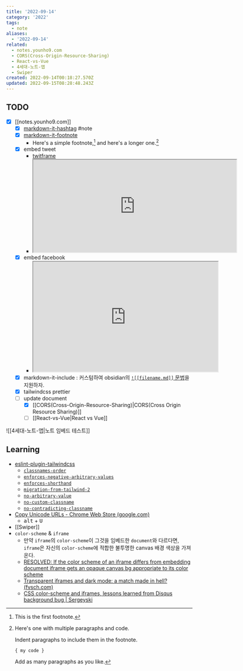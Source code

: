 ```yaml
---
title: '2022-09-14'
category: '2022'
tags:
  - note
aliases:
  - '2022-09-14'
related:
  - notes.younho9.com
  - CORS(Cross-Origin-Resource-Sharing)
  - React-vs-Vue
  - 4세대-노트-앱
  - Swiper
created: 2022-09-14T00:18:27.570Z
updated: 2022-09-15T08:28:48.243Z
---
```


## TODO

- [x] [[notes.younho9.com]]
  - [x] [markdown-it-hashtag](https://www.npmjs.com/package/markdown-it-hashtag) #note
  - [x] [markdown-it-footnote](https://www.npmjs.com/package/markdown-it-footnote)
    - Here's a simple footnote,[^1] and here's a longer one.[^bignote]
  - [x] embed tweet
    - [twitframe](https://twitframe.com/)
    - <iframe scrolling=no width=550 height=250 src="https://twitframe.com/show?url=https%3A%2F%2Ftwitter.com%2Fjack%2Fstatus%2F20"></iframe>
  - [x] embed facebook
    - <iframe src="https://www.facebook.com/plugins/post.php?href=https%3A%2F%2Fwww.facebook.com%2Fhika00%2Fposts%2Fpfbid0aa1hZ7Y7gmjLFjPuDuN49KBEkZTuANPUDohPyCbKjf3hoLoeaiHwd6srFVZdkf6Xl" width="500" height="297"></iframe>
  - [x] markdown-it-include : 커스텀하여 obsidian의 [`![[filename.md]]` 문법](https://help.obsidian.md/How+to/Embed+files)을 지원하자.
  - [x] tailwindcss prettier
  - [ ] update document
    - [x] [[CORS(Cross-Origin-Resource-Sharing)|CORS(Cross Origin Resource Sharing)]]
    - [ ] [[React-vs-Vue|React vs Vue]]

![[4세대-노트-앱|노트 임베드 테스트]]

## Learning

- [eslint-plugin-tailwindcss](https://github.com/francoismassart/eslint-plugin-tailwindcss)
  - [`classnames-order`](https://github.com/francoismassart/eslint-plugin-tailwindcss/blob/master/docs/rules/classnames-order.md)
  - [`enforces-negative-arbitrary-values`](https://github.com/francoismassart/eslint-plugin-tailwindcss/blob/master/docs/rules/enforces-negative-arbitrary-values.md)
  - [`enforces-shorthand`](https://github.com/francoismassart/eslint-plugin-tailwindcss/blob/master/docs/rules/enforces-shorthand.md)
  - [`migration-from-tailwind-2`](https://github.com/francoismassart/eslint-plugin-tailwindcss/blob/master/docs/rules/migration-from-tailwind-2.md)
  - [`no-arbitrary-value`](https://github.com/francoismassart/eslint-plugin-tailwindcss/blob/master/docs/rules/no-arbitrary-value.md)
  - [`no-custom-classname`](https://github.com/francoismassart/eslint-plugin-tailwindcss/blob/master/docs/rules/no-custom-classname.md)
  - [`no-contradicting-classname`](https://github.com/francoismassart/eslint-plugin-tailwindcss/blob/master/docs/rules/no-contradicting-classname.md)
- [Copy Unicode URLs - Chrome Web Store (google.com)](https://chrome.google.com/webstore/detail/copy-unicode-urls/fnbbfiapefhkicjhecnoepbijhanpkjp?hl=en)
  - <kbd>alt</kbd> + <kbd>U</kbd>
- [[Swiper]]
- `color-scheme` & `iframe`
  - 만약 `iframe`의 `color-scheme`이 그것을 임베드한 `document`와 다르다면, `iframe`은 자신의 `color-scheme`에 적합한 불투명한 canvas 배경 색상을 가져온다.
  - [RESOLVED: If the color scheme of an iframe differs from embedding document iframe gets an opaque canvas bg appropriate to its color scheme](https://github.com/w3c/csswg-drafts/issues/4772#issuecomment-591553929)
  - [Transparent iframes and dark mode: a match made in hell? (fvsch.com)](https://fvsch.com/transparent-iframes)
  - [CSS color-scheme and iframes, lessons learned from Disqus background bug | Sergeyski](https://sergeyski.com/css-color-scheme-and-iframes-lessons-learned-from-disqus-background-bug/)

[^1]: This is the first footnote.
[^bignote]: Here's one with multiple paragraphs and code.

    Indent paragraphs to include them in the footnote.

    `{ my code }`

    Add as many paragraphs as you like.
